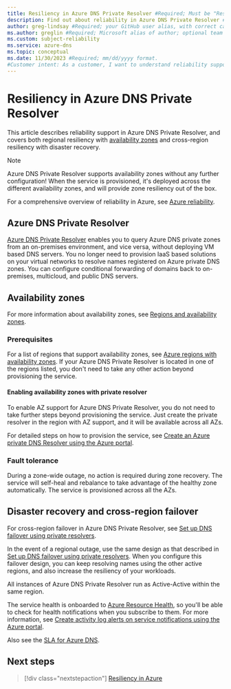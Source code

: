 ```yaml
---
title: Resiliency in Azure DNS Private Resolver #Required; Must be "Resiliency in *your official service name*"
description: Find out about reliability in Azure DNS Private Resolver #Required; 
author: greg-lindsay #Required; your GitHub user alias, with correct capitalization.
ms.author: greglin #Required; Microsoft alias of author; optional team alias.
ms.custom: subject-reliability
ms.service: azure-dns
ms.topic: conceptual
ms.date: 11/30/2023 #Required; mm/dd/yyyy format.
#Customer intent: As a customer, I want to understand reliability support for Azure DNS Private Resolver. I need to avoid failures and respond to them so that I can minimize down time and data loss.
---
```


# Resiliency in Azure DNS Private Resolver

This article describes reliability support in Azure DNS Private Resolver, and covers both regional resiliency with [availability zones](#availability-zones) and cross-region resiliency with disaster recovery. 

> [!NOTE]
> Azure DNS Private Resolver supports availability zones without any further configuration! When the service is provisioned, it's deployed across the different availability zones, and will provide zone resiliency out of the box.

For a comprehensive overview of reliability in Azure, see [Azure reliability](/azure/architecture/framework/resiliency/overview).

## Azure DNS Private Resolver

[Azure DNS Private Resolver](dns-private-resolver-overview.md) enables you to query Azure DNS private zones from an on-premises environment, and vice versa, without deploying VM based DNS servers. You no longer need to provision IaaS based solutions on your virtual networks to resolve names registered on Azure private DNS zones. You can configure conditional forwarding of domains back to on-premises, multicloud, and public DNS servers. 

## Availability zones

For more information about availability zones, see [Regions and availability zones](../availability-zones/az-overview.md).

### Prerequisites

For a list of regions that support availability zones, see [Azure regions with availability zones](../reliability/availability-zones-region-support.md). If your Azure DNS Private Resolver is located in one of the regions listed, you don't need to take any other action beyond provisioning the service.

#### Enabling availability zones with private resolver

To enable AZ support for Azure DNS Private Resolver, you do not need to take further steps beyond provisioning the service. Just create the private resolver in the region with AZ support, and it will be available across all AZs.

For detailed steps on how to provision the service, see [Create an Azure private DNS Resolver using the Azure portal](dns-private-resolver-get-started-portal.md).

### Fault tolerance

During a zone-wide outage, no action is required during zone recovery. The service will self-heal and rebalance to take advantage of the healthy zone automatically. The service is provisioned across all the AZs. 

## Disaster recovery and cross-region failover

For cross-region failover in Azure DNS Private Resolver, see [Set up DNS failover using private resolvers](tutorial-dns-private-resolver-failover.md).

In the event of a regional outage, use the same design as that described in [Set up DNS failover using private resolvers](tutorial-dns-private-resolver-failover.md). When you configure this failover design, you can keep resolving names using the other active regions, and also increase the resiliency of your workloads. 

All instances of Azure DNS Private Resolver run as Active-Active within the same region.

The service health is onboarded to [Azure Resource Health](/azure/service-health/resource-health-overview), so you'll be able to check for health notifications when you subscribe to them. For more information, see [Create activity log alerts on service notifications using the Azure portal](/azure/service-health/alerts-activity-log-service-notifications-portal).

Also see the [SLA for Azure DNS](https://azure.microsoft.com/support/legal/sla/dns/v1_1/).

## Next steps

> [!div class="nextstepaction"]
> [Resiliency in Azure](../availability-zones/overview.md)